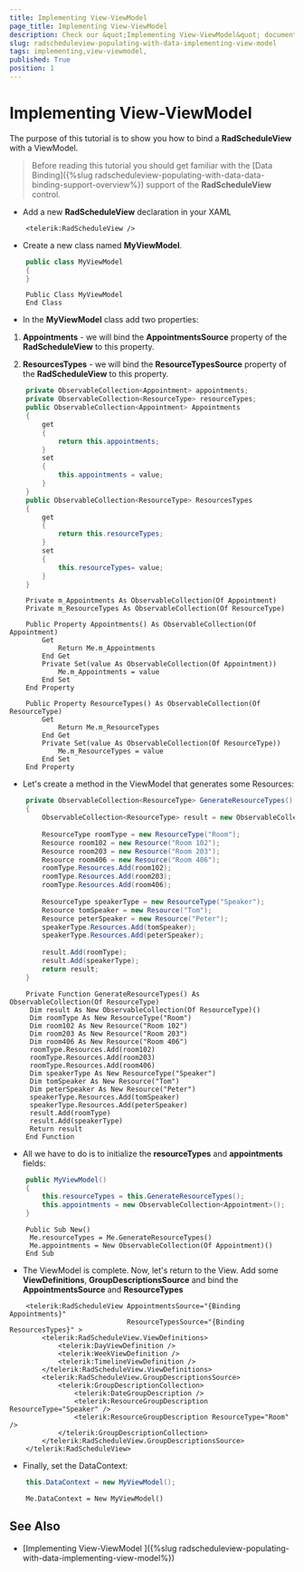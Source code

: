 ```yaml
---
title: Implementing View-ViewModel 
page_title: Implementing View-ViewModel 
description: Check our &quot;Implementing View-ViewModel&quot; documentation article for the RadScheduleView {{ site.framework_name }} control.
slug: radscheduleview-populating-with-data-implementing-view-model
tags: implementing,view-viewmodel,
published: True
position: 1
---
```


# Implementing View-ViewModel 

The purpose of this tutorial is to show you how to bind a __RadScheduleView__ with a ViewModel.

>Before reading this tutorial you should get familiar with the [Data Binding]({%slug radscheduleview-populating-with-data-data-binding-support-overview%}) support of the __RadScheduleView__ control.

* Add a new __RadScheduleView__ declaration in your XAML



```XAML
	<telerik:RadScheduleView />
```

* Create a new class named __MyViewModel__.



```C#
	public class MyViewModel
	{
	}
```



```VB.NET
	Public Class MyViewModel
	End Class
```

* In the __MyViewModel__ class add two properties:

1. __Appointments__ - we will bind the __AppointmentsSource__ property of the __RadScheduleView__ to this property.

1. __ResourcesTypes__ - we will bind the __ResourceTypesSource__ property of the __RadScheduleView__ to this property.



```C#
	private ObservableCollection<Appointment> appointments;
	private ObservableCollection<ResourceType> resourceTypes;
	public ObservableCollection<Appointment> Appointments
	{
	    get
	    {
	        return this.appointments;
	    }
	    set
	    {
	        this.appointments = value;
	    }
	}
	public ObservableCollection<ResourceType> ResourcesTypes
	{
	    get
	    {
	        return this.resourceTypes;
	    }
	    set
	    {
	        this.resourceTypes= value;
	    }
	}
```



```VB.NET
	Private m_Appointments As ObservableCollection(Of Appointment)
	Private m_ResourceTypes As ObservableCollection(Of ResourceType)
	
	Public Property Appointments() As ObservableCollection(Of Appointment)
		Get
			Return Me.m_Appointments
		End Get
		Private Set(value As ObservableCollection(Of Appointment))
			Me.m_Appointments = value
		End Set
	End Property
	
	Public Property ResourceTypes() As ObservableCollection(Of ResourceType)
		Get
			Return Me.m_ResourceTypes
		End Get
		Private Set(value As ObservableCollection(Of ResourceType))
			Me.m_ResourceTypes = value
		End Set
	End Property
```

* Let's create a method in the ViewModel that generates some Resources:            



```C#
	private ObservableCollection<ResourceType> GenerateResourceTypes()
	{
	    ObservableCollection<ResourceType> result = new ObservableCollection<ResourceType>();
	
	    ResourceType roomType = new ResourceType("Room");
	    Resource room102 = new Resource("Room 102");
	    Resource room203 = new Resource("Room 203");
	    Resource room406 = new Resource("Room 406");
	    roomType.Resources.Add(room102);
	    roomType.Resources.Add(room203);
	    roomType.Resources.Add(room406);
	
	    ResourceType speakerType = new ResourceType("Speaker");
	    Resource tomSpeaker = new Resource("Tom");
	    Resource peterSpeaker = new Resource("Peter");
	    speakerType.Resources.Add(tomSpeaker);
	    speakerType.Resources.Add(peterSpeaker);
	
	    result.Add(roomType);
	    result.Add(speakerType);
	    return result;
	}
```



```VB.NET
	Private Function GenerateResourceTypes() As ObservableCollection(Of ResourceType)
	 Dim result As New ObservableCollection(Of ResourceType)()
	 Dim roomType As New ResourceType("Room")
	 Dim room102 As New Resource("Room 102")
	 Dim room203 As New Resource("Room 203")
	 Dim room406 As New Resource("Room 406")
	 roomType.Resources.Add(room102)
	 roomType.Resources.Add(room203)
	 roomType.Resources.Add(room406)
	 Dim speakerType As New ResourceType("Speaker")
	 Dim tomSpeaker As New Resource("Tom")
	 Dim peterSpeaker As New Resource("Peter")
	 speakerType.Resources.Add(tomSpeaker)
	 speakerType.Resources.Add(peterSpeaker)
	 result.Add(roomType)
	 result.Add(speakerType)
	 Return result
	End Function
```

* All we have to do is to initialize the __resourceTypes__ and __appointments__ fields:            



```C#
	public MyViewModel()
	{
	    this.resourceTypes = this.GenerateResourceTypes();
	    this.appointments = new ObservableCollection<Appointment>();
	}
```



```VB.NET
	Public Sub New()
	 Me.resourceTypes = Me.GenerateResourceTypes()
	 Me.appointments = New ObservableCollection(Of Appointment)()
	End Sub
```

* The ViewModel is complete. Now, let's return to the View. Add some __ViewDefinitions__, __GroupDescriptionsSource__ and bind the __AppointmentsSource__ and __ResourceTypes__



```XAML
	<telerik:RadScheduleView AppointmentsSource="{Binding Appointments}" 
	                         ResourceTypesSource="{Binding ResourcesTypes}" >
	    <telerik:RadScheduleView.ViewDefinitions>
	        <telerik:DayViewDefinition />
	        <telerik:WeekViewDefinition />
	        <telerik:TimelineViewDefinition />
	    </telerik:RadScheduleView.ViewDefinitions>
	    <telerik:RadScheduleView.GroupDescriptionsSource>
	        <telerik:GroupDescriptionCollection>
	            <telerik:DateGroupDescription />
	            <telerik:ResourceGroupDescription ResourceType="Speaker" />
	            <telerik:ResourceGroupDescription ResourceType="Room" />
	        </telerik:GroupDescriptionCollection>
	    </telerik:RadScheduleView.GroupDescriptionsSource>
	</telerik:RadScheduleView>
```

* Finally, set the DataContext:            



```C#
	this.DataContext = new MyViewModel();
```



```VB.NET
	Me.DataContext = New MyViewModel()
```

## See Also

 * [Implementing View-ViewModel ]({%slug radscheduleview-populating-with-data-implementing-view-model%})